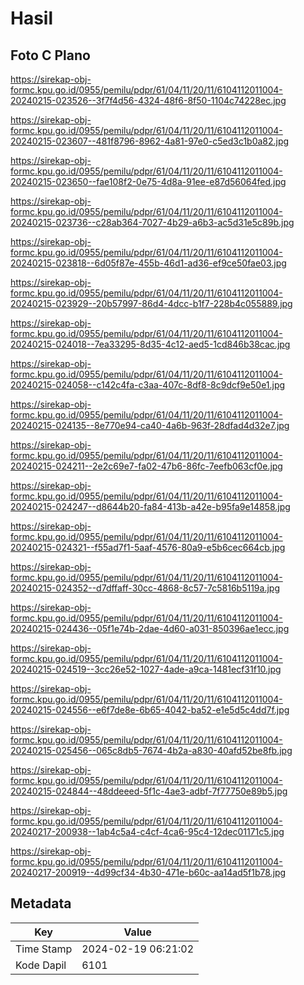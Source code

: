 # Hasil

## Foto C Plano

https://sirekap-obj-formc.kpu.go.id/0955/pemilu/pdpr/61/04/11/20/11/6104112011004-20240215-023526--3f7f4d56-4324-48f6-8f50-1104c74228ec.jpg

https://sirekap-obj-formc.kpu.go.id/0955/pemilu/pdpr/61/04/11/20/11/6104112011004-20240215-023607--481f8796-8962-4a81-97e0-c5ed3c1b0a82.jpg

https://sirekap-obj-formc.kpu.go.id/0955/pemilu/pdpr/61/04/11/20/11/6104112011004-20240215-023650--fae108f2-0e75-4d8a-91ee-e87d56064fed.jpg

https://sirekap-obj-formc.kpu.go.id/0955/pemilu/pdpr/61/04/11/20/11/6104112011004-20240215-023736--c28ab364-7027-4b29-a6b3-ac5d31e5c89b.jpg

https://sirekap-obj-formc.kpu.go.id/0955/pemilu/pdpr/61/04/11/20/11/6104112011004-20240215-023818--6d05f87e-455b-46d1-ad36-ef9ce50fae03.jpg

https://sirekap-obj-formc.kpu.go.id/0955/pemilu/pdpr/61/04/11/20/11/6104112011004-20240215-023929--20b57997-86d4-4dcc-b1f7-228b4c055889.jpg

https://sirekap-obj-formc.kpu.go.id/0955/pemilu/pdpr/61/04/11/20/11/6104112011004-20240215-024018--7ea33295-8d35-4c12-aed5-1cd846b38cac.jpg

https://sirekap-obj-formc.kpu.go.id/0955/pemilu/pdpr/61/04/11/20/11/6104112011004-20240215-024058--c142c4fa-c3aa-407c-8df8-8c9dcf9e50e1.jpg

https://sirekap-obj-formc.kpu.go.id/0955/pemilu/pdpr/61/04/11/20/11/6104112011004-20240215-024135--8e770e94-ca40-4a6b-963f-28dfad4d32e7.jpg

https://sirekap-obj-formc.kpu.go.id/0955/pemilu/pdpr/61/04/11/20/11/6104112011004-20240215-024211--2e2c69e7-fa02-47b6-86fc-7eefb063cf0e.jpg

https://sirekap-obj-formc.kpu.go.id/0955/pemilu/pdpr/61/04/11/20/11/6104112011004-20240215-024247--d8644b20-fa84-413b-a42e-b95fa9e14858.jpg

https://sirekap-obj-formc.kpu.go.id/0955/pemilu/pdpr/61/04/11/20/11/6104112011004-20240215-024321--f55ad7f1-5aaf-4576-80a9-e5b6cec664cb.jpg

https://sirekap-obj-formc.kpu.go.id/0955/pemilu/pdpr/61/04/11/20/11/6104112011004-20240215-024352--d7dffaff-30cc-4868-8c57-7c5816b5119a.jpg

https://sirekap-obj-formc.kpu.go.id/0955/pemilu/pdpr/61/04/11/20/11/6104112011004-20240215-024436--05f1e74b-2dae-4d60-a031-850396ae1ecc.jpg

https://sirekap-obj-formc.kpu.go.id/0955/pemilu/pdpr/61/04/11/20/11/6104112011004-20240215-024519--3cc26e52-1027-4ade-a9ca-1481ecf31f10.jpg

https://sirekap-obj-formc.kpu.go.id/0955/pemilu/pdpr/61/04/11/20/11/6104112011004-20240215-024556--e6f7de8e-6b65-4042-ba52-e1e5d5c4dd7f.jpg

https://sirekap-obj-formc.kpu.go.id/0955/pemilu/pdpr/61/04/11/20/11/6104112011004-20240215-025456--065c8db5-7674-4b2a-a830-40afd52be8fb.jpg

https://sirekap-obj-formc.kpu.go.id/0955/pemilu/pdpr/61/04/11/20/11/6104112011004-20240215-024844--48ddeeed-5f1c-4ae3-adbf-7f77750e89b5.jpg

https://sirekap-obj-formc.kpu.go.id/0955/pemilu/pdpr/61/04/11/20/11/6104112011004-20240217-200938--1ab4c5a4-c4cf-4ca6-95c4-12dec01171c5.jpg

https://sirekap-obj-formc.kpu.go.id/0955/pemilu/pdpr/61/04/11/20/11/6104112011004-20240217-200919--4d99cf34-4b30-471e-b60c-aa14ad5f1b78.jpg


## Metadata

| Key        | Value               |
| ---------- | ------------------- |
| Time Stamp | 2024-02-19 06:21:02 |
| Kode Dapil | 6101                |



